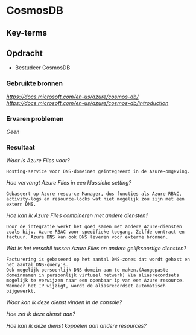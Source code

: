 # **CosmosDB**



## **Key-terms**




## **Opdracht**

- Bestudeer CosmosDB

### **Gebruikte bronnen**

*<https://docs.microsoft.com/en-us/azure/cosmos-db/>*
*<https://docs.microsoft.com/en-us/azure/cosmos-db/introduction>*



### **Ervaren problemen**

*Geen*

### **Resultaat**

*Waar is Azure Files voor?*

    Hosting-service voor DNS-domeinen geintegreerd in de Azure-omgeving.

*Hoe vervangt Azure Files in een klassieke setting?*

    Gebaseert op Azure resource Manager, dus functies als Azure RBAC, activity-logs en resource-locks wat niet mogelijk zou zijn met een extern DNS.

*Hoe kan ik Azure Files combineren met andere diensten?*

    Door de integratie werkt het goed samen met andere Azure-diensten zoals bijv. Azure RBAC voor specifieke toegang. Zelfde contract en factuur. Azure DNS kan ook DNS leveren voor externe bronnen.

*Wat is het verschil tussen Azure Files en andere gelijksoortige diensten?*

    Facturering is gebaseerd op het aantal DNS-zones dat wordt gehost en het aantal DNS-query's.
    Ook mogelijk persoonlijk DNS domein aan te maken.(Aangepaste domeinnamen in persoonlijk virtueel netwerk) Via aliasrecordsets mogelijk te verwijzen naar een openbaar ip van een Azure resource. Wanneer het IP wijzigt, wordt de aliasrecordset automatisch bijgewerkt. 

*Waar kan ik deze dienst vinden in de console?*


*Hoe zet ik deze dienst aan?*


*Hoe kan ik deze dienst koppelen aan andere resources?*
